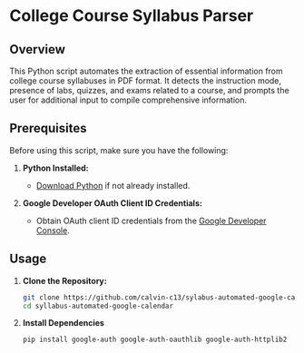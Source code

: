 # College Course Syllabus Parser

## Overview

This Python script automates the extraction of essential information from college course syllabuses in PDF format. It detects the instruction mode, presence of labs, quizzes, and exams related to a course, and prompts the user for additional input to compile comprehensive information.

## Prerequisites

Before using this script, make sure you have the following:

1. **Python Installed:**
   - [Download Python](https://www.python.org/downloads/) if not already installed.

2. **Google Developer OAuth Client ID Credentials:**
   - Obtain OAuth client ID credentials from the [Google Developer Console](https://developers.google.com/workspace/guides/create-credentials#oauth-client-id).

## Usage

1. **Clone the Repository:**
   ```bash
   git clone https://github.com/calvin-c13/sylabus-automated-google-calendar.git
   cd syllabus-automated-google-calendar

2. **Install Dependencies**
   ```bash
   pip install google-auth google-auth-oauthlib google-auth-httplib2



